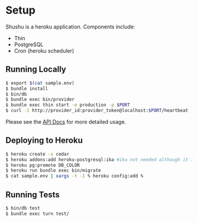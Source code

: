 # Setup

Shushu is a heroku application. Components include:

* Thin
* PostgreSQL
* Cron (heroku scheduler)

## Running Locally

```bash
$ export $(cat sample.env)
$ bundle install
$ bin/db
$ bundle exec bin/provider
$ bundle exec thin start -e production -p $PORT
$ curl -I http://provider_id:provider_token@localhost:$PORT/heartbeat
```
Please see the [API Docs](https://github.com/heroku/shushu/tree/master/doc) for more detailed
usage.

## Deploying to Heroku

```bash
$ heroku create -s cedar
$ heroku addons:add heroku-postgresql:ika #ika not needed although it is the best
$ heroku pg:promote DB_COLOR
$ heroku run bundle exec bin/migrate
$ cat sample.env | xargs -t -I % heroku config:add %
```

## Running Tests

```bash
$ bin/db test
$ bundle exec turn test/
```
